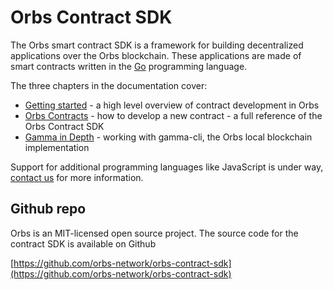 # Orbs Contract SDK

The Orbs smart contract SDK is a framework for building decentralized applications over the Orbs blockchain. These applications are made of smart contracts written in the [Go](https://en.wikipedia.org/wiki/Go_%28programming_language%29) programming language.

The three chapters in the documentation cover:

* [Getting started](getting-started/about-smart-contracts.md) - a high level overview of contract development in Orbs
* [Orbs Contracts](orbs-contracts/smart-contracts.md) - how to develop a new contract - a full reference of the Orbs Contract SDK
* [Gamma in Depth](gamma-in-depth/starting-and-stopping-the-server.md) - working with gamma-cli, the Orbs local blockchain implementation

Support for additional programming languages like JavaScript is under way, [contact us](https://github.com/orbs-network/orbs-contract-sdk/blob/master/FeatureRequest@orbs.com) for more information.

## Github repo

Orbs is an MIT-licensed open source project. The source code for the contract SDK is available on Github

[https://github.com/orbs-network/orbs-contract-sdk](https://github.com/orbs-network/orbs-contract-sdk)

